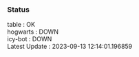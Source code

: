 ### Status


table : OK  
hogwarts : DOWN  
icy-bot : DOWN  
Latest Update : 2023-09-13 12:14:01.196859
